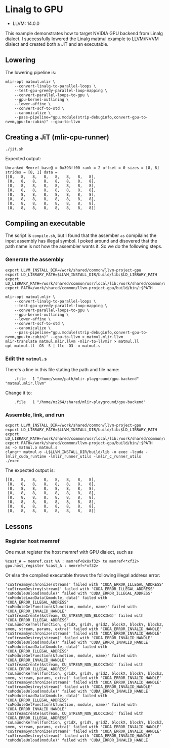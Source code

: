 # Linalg to GPU

- LLVM: 14.0.0

This example demonstrates how to target NVIDIA GPU backend from Linalg dialect.
I successfully lowered the Linalg matmul example to LLVM/NVVM dialect and created both a JiT and an executable.

## Lowering
The lowering pipeline is: 
```shell
mlir-opt matmul.mlir \
    --convert-linalg-to-parallel-loops \
    --test-gpu-greedy-parallel-loop-mapping \
    --convert-parallel-loops-to-gpu \
    --gpu-kernel-outlining \
    --lower-affine \
    --convert-scf-to-std \
    --canonicalize \
    --pass-pipeline="gpu.module(strip-debuginfo,convert-gpu-to-nvvm,gpu-to-cubin)" --gpu-to-llvm
```

## Creating a JiT (mlir-cpu-runner)
```shell
./jit.sh
```
Expected output:
```text
Unranked Memref base@ = 0x393ff00 rank = 2 offset = 0 sizes = [8, 8] strides = [8, 1] data = 
[[8,   8,   8,   8,   8,   8,   8,   8], 
 [8,   8,   8,   8,   8,   8,   8,   8], 
 [8,   8,   8,   8,   8,   8,   8,   8], 
 [8,   8,   8,   8,   8,   8,   8,   8], 
 [8,   8,   8,   8,   8,   8,   8,   8], 
 [8,   8,   8,   8,   8,   8,   8,   8], 
 [8,   8,   8,   8,   8,   8,   8,   8], 
 [8,   8,   8,   8,   8,   8,   8,   8]]
```
## Compiling an executable
The script is `compile.sh`, but I found that the assember `as` compilains the input assembly has illegal symbol. I poked around and disovered that the path name is not how the assembler wants it. So we do the following steps.

### Generate the assembly
```shell
export LLVM_INSTALL_DIR=/work/shared/common/llvm-project-gpu
export LD_LIBRARY_PATH=$LLVM_INSTALL_DIR/build/lib:$LD_LIBRARY_PATH
export LD_LIBRARY_PATH=/work/shared/common/usr/local/lib:/work/shared/common/usr/local/lib64:$LD_LIBRARY_PATH
export PATH=/work/shared/common/llvm-project-gpu/build/bin/:$PATH

mlir-opt matmul.mlir \
    --convert-linalg-to-parallel-loops \
    --test-gpu-greedy-parallel-loop-mapping \
    --convert-parallel-loops-to-gpu \
    --gpu-kernel-outlining \
    --lower-affine \
    --convert-scf-to-std \
    --canonicalize \
    --pass-pipeline="gpu.module(strip-debuginfo,convert-gpu-to-nvvm,gpu-to-cubin)" --gpu-to-llvm > matmul.mlir.llvm
mlir-translate matmul.mlir.llvm -mlir-to-llvmir > matmul.ll 
opt matmul.ll -O3 -S | llc -O3 -o matmul.s 
```

### Edit the `matmul.s`

There's a line in this file stating the path and file name:
```
	.file	1 "/home/some/path/mlir-playground/gpu-backend" "matmul.mlir.llvm"
```
Change it to:
```
	.file	1 "/home/nz264/shared/mlir-playground/gpu-backend"
```

### Assemble, link, and run
```shell
export LLVM_INSTALL_DIR=/work/shared/common/llvm-project-gpu
export LD_LIBRARY_PATH=$LLVM_INSTALL_DIR/build/lib:$LD_LIBRARY_PATH
export LD_LIBRARY_PATH=/work/shared/common/usr/local/lib:/work/shared/common/usr/local/lib64:$LD_LIBRARY_PATH
export PATH=/work/shared/common/llvm-project-gpu/build/bin/:$PATH
as -o matmul.o matmul.s 
clang++ matmul.o -L$LLVM_INSTALL_DIR/build/lib -o exec -lcuda -lmlir_cuda_runtime -lmlir_runner_utils -lmlir_c_runner_utils
./exec
```

The expected output is:
```
[[8,   8,   8,   8,   8,   8,   8,   8], 
 [8,   8,   8,   8,   8,   8,   8,   8], 
 [8,   8,   8,   8,   8,   8,   8,   8], 
 [8,   8,   8,   8,   8,   8,   8,   8], 
 [8,   8,   8,   8,   8,   8,   8,   8], 
 [8,   8,   8,   8,   8,   8,   8,   8], 
 [8,   8,   8,   8,   8,   8,   8,   8], 
 [8,   8,   8,   8,   8,   8,   8,   8]]
```

## Lessons

### Register host memref

One must register the host memref with GPU dialect, such as  
```mlir
%cast_A = memref.cast %A : memref<8x8xf32> to memref<*xf32>
gpu.host_register %cast_A : memref<*xf32>
```
Or else the compiled executable throws the following illegal address error:
```
'cuStreamSynchronize(stream)' failed with 'CUDA_ERROR_ILLEGAL_ADDRESS'
'cuStreamDestroy(stream)' failed with 'CUDA_ERROR_ILLEGAL_ADDRESS'
'cuModuleUnload(module)' failed with 'CUDA_ERROR_ILLEGAL_ADDRESS'
'cuModuleLoadData(&module, data)' failed with 'CUDA_ERROR_ILLEGAL_ADDRESS'
'cuModuleGetFunction(&function, module, name)' failed with 'CUDA_ERROR_INVALID_HANDLE'
'cuStreamCreate(&stream, CU_STREAM_NON_BLOCKING)' failed with 'CUDA_ERROR_ILLEGAL_ADDRESS'
'cuLaunchKernel(function, gridX, gridY, gridZ, blockX, blockY, blockZ, smem, stream, params, extra)' failed with 'CUDA_ERROR_INVALID_HANDLE'
'cuStreamSynchronize(stream)' failed with 'CUDA_ERROR_INVALID_HANDLE'
'cuStreamDestroy(stream)' failed with 'CUDA_ERROR_INVALID_HANDLE'
'cuModuleUnload(module)' failed with 'CUDA_ERROR_INVALID_HANDLE'
'cuModuleLoadData(&module, data)' failed with 'CUDA_ERROR_ILLEGAL_ADDRESS'
'cuModuleGetFunction(&function, module, name)' failed with 'CUDA_ERROR_INVALID_HANDLE'
'cuStreamCreate(&stream, CU_STREAM_NON_BLOCKING)' failed with 'CUDA_ERROR_ILLEGAL_ADDRESS'
'cuLaunchKernel(function, gridX, gridY, gridZ, blockX, blockY, blockZ, smem, stream, params, extra)' failed with 'CUDA_ERROR_INVALID_HANDLE'
'cuStreamSynchronize(stream)' failed with 'CUDA_ERROR_INVALID_HANDLE'
'cuStreamDestroy(stream)' failed with 'CUDA_ERROR_INVALID_HANDLE'
'cuModuleUnload(module)' failed with 'CUDA_ERROR_INVALID_HANDLE'
'cuModuleLoadData(&module, data)' failed with 'CUDA_ERROR_ILLEGAL_ADDRESS'
'cuModuleGetFunction(&function, module, name)' failed with 'CUDA_ERROR_INVALID_HANDLE'
'cuStreamCreate(&stream, CU_STREAM_NON_BLOCKING)' failed with 'CUDA_ERROR_ILLEGAL_ADDRESS'
'cuLaunchKernel(function, gridX, gridY, gridZ, blockX, blockY, blockZ, smem, stream, params, extra)' failed with 'CUDA_ERROR_INVALID_HANDLE'
'cuStreamSynchronize(stream)' failed with 'CUDA_ERROR_INVALID_HANDLE'
'cuStreamDestroy(stream)' failed with 'CUDA_ERROR_INVALID_HANDLE'
'cuModuleUnload(module)' failed with 'CUDA_ERROR_INVALID_HANDLE'
```